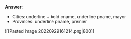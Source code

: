 **Answer**:
- Cities: underline + bold cname, underline pname, mayor
- Provinces: underline pname, premier

![[Pasted image 20220929161214.png|800]]